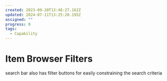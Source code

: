 ```yaml
---
created: 2023-09-20T13:48:27.162Z
updated: 2024-07-11T13:25:20.195Z
assigned: ""
progress: 0
tags:
  - Capability
---
```


# Item Browser Filters

search bar also has filter buttons for easily constraining the search criteria
